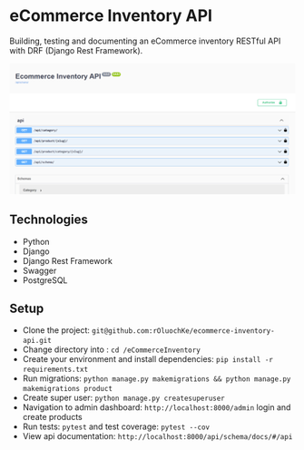 # eCommerce Inventory API

Building, testing and documenting an eCommerce inventory RESTful API with DRF (Django Rest Framework).

<p align="center">
  <img src="screenshots/Capture1.PNG" width="800" />
</p>

## Technologies

- Python
- Django
- Django Rest Framework
- Swagger
- PostgreSQL

## Setup

- Clone the project: `git@github.com:rOluochKe/ecommerce-inventory-api.git`
- Change directory into : `cd /eCommerceInventory`
- Create your environment and install dependencies: `pip install -r requirements.txt`
- Run migrations: `python manage.py makemigrations && python manage.py makemigrations product`
- Create super user: `python manage.py createsuperuser`
- Navigation to admin dashboard: `http://localhost:8000/admin` login and create products
- Run tests: `pytest` and test coverage: `pytest --cov`
- View api documentation: `http://localhost:8000/api/schema/docs/#/api`
